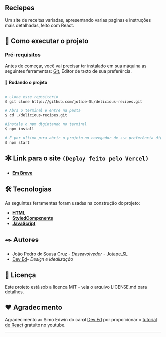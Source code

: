 ## Reciepes

Um site de receitas variadas, apresentando varias paginas e instruções mais detalhadas, feito com React.

## 🚀 Como executar o projeto

### Pré-requisitos

Antes de começar, você vai precisar ter instalado em sua máquina as seguintes ferramentas:
[Git](https://git-scm.com), Editor de texto de sua preferência.

#### 🎲 Rodando o projeto

```bash

# Clone este repositório
$ git clone https://github.com/jotape-SL/delicious-recipes.git

# Abra o terminal e entre na pasta
$ cd ./delicious-recipes.git

#Instale o npm digintando no terminal
$ npm install

# E por ultimo para abrir o projeto no navegador de sua preferência digite no terminal
$ npm start

```
## 🕸 Link para o site ``(Deploy feito pelo Vercel)``

- **[Em Breve](https://www.youtube.com/watch?v=dQw4w9WgXcQ&ab_channel=RickAstley)**


## 🛠 Tecnologias

As seguintes ferramentas foram usadas na construção do projeto:


- **[HTML](https://developer.mozilla.org/pt-BR/docs/Web/HTML)**
- **[StyledComponents](https://styled-components.com/docs)**
- **[JavaScript](https://developer.mozilla.org/pt-BR/docs/Web/JavaScript)**

## ✒️ Autores

* João Pedro de Sousa Cruz - *Desenvolvedor* - [Jotape_SL](https://github.com/jotape-SL)
* [Dev Ed](https://github.com/developedbyed/)- *Design e idealização*  


## 📄 Licença

Este projeto está sob a licença MIT - veja o arquivo [LICENSE.md](https://github.com/jotape-SL/delicious-recipes/blob/main/LICENSE) para detalhes.

## ❤️ Agradecimento

Agradecimento ao Simo Edwin do canal [Dev Ed](https://www.youtube.com/c/DevEd/featured) por proporcionar o [tutorial de React](https://www.youtube.com/watch?v=xc4uOzlndAk&ab_channel=DevEd) gratuito no youtube.

---

